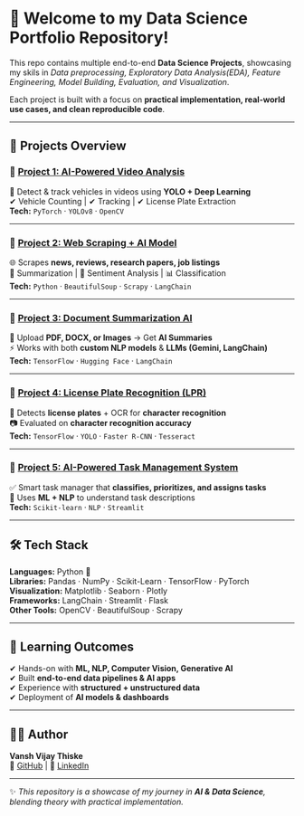 # 🚀 Welcome to my **Data Science Portfolio Repository**!  

This repo contains multiple end-to-end **Data Science Projects**, showcasing my skils in *Data preprocessing, Exploratory Data Analysis(EDA), Feature Engineering, Model Building, Evaluation, and Visualization*.  

Each project is built with a focus on **practical implementation, real-world use cases, and clean reproducible code**.  

---

## 🚀 Projects Overview  

### 🔹 [Project 1: AI-Powered Video Analysis](./Project-1)  
🎥 Detect & track vehicles in videos using **YOLO + Deep Learning**  
✔ Vehicle Counting | ✔ Tracking | ✔ License Plate Extraction  
**Tech:** `PyTorch` · `YOLOv8` · `OpenCV`  

---

### 🔹 [Project 2: Web Scraping + AI Model](./Project-2)  
🌐 Scrapes **news, reviews, research papers, job listings**  
📰 Summarization | 🙂 Sentiment Analysis | 📊 Classification  
**Tech:** `Python` · `BeautifulSoup` · `Scrapy` · `LangChain`  

---

### 🔹 [Project 3: Document Summarization AI](./Project-3)  
📑 Upload **PDF, DOCX, or Images** → Get **AI Summaries**  
⚡ Works with both **custom NLP models** & **LLMs (Gemini, LangChain)**  
**Tech:** `TensorFlow` · `Hugging Face` · `LangChain`  

---

### 🔹 [Project 4: License Plate Recognition (LPR)](./Project-4)  
🚗 Detects **license plates** + OCR for **character recognition**  
📷 Evaluated on **character recognition accuracy**  
**Tech:** `TensorFlow` · `YOLO` · `Faster R-CNN` · `Tesseract`  

---

### 🔹 [Project 5: AI-Powered Task Management System](./Project-5)  
✅ Smart task manager that **classifies, prioritizes, and assigns tasks**  
🧠 Uses **ML + NLP** to understand task descriptions  
**Tech:** `Scikit-learn` · `NLP` · `Streamlit`  

---

## 🛠️ Tech Stack  
**Languages:** Python 🐍  
**Libraries:** Pandas · NumPy · Scikit-Learn · TensorFlow · PyTorch  
**Visualization:** Matplotlib · Seaborn · Plotly  
**Frameworks:** LangChain · Streamlit · Flask  
**Other Tools:** OpenCV · BeautifulSoup · Scrapy  

---

## 📘 Learning Outcomes  
✔ Hands-on with **ML, NLP, Computer Vision, Generative AI**  
✔ Built **end-to-end data pipelines & AI apps**  
✔ Experience with **structured + unstructured data**  
✔ Deployment of **AI models & dashboards**  

---

## 👨‍💻 Author  
**Vansh Vijay Thiske**  
🔗 [GitHub](https://github.com/yourusername) | 🔗 [LinkedIn](https://linkedin.com/in/yourprofile)  

---

✨ *This repository is a showcase of my journey in **AI & Data Science**, blending theory with practical implementation.*  
